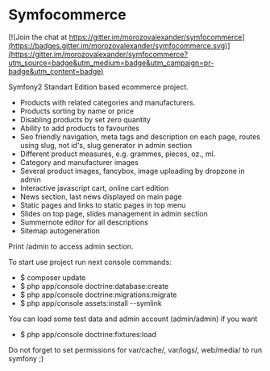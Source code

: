 Symfocommerce
=====

[![Join the chat at https://gitter.im/morozovalexander/symfocommerce](https://badges.gitter.im/morozovalexander/symfocommerce.svg)](https://gitter.im/morozovalexander/symfocommerce?utm_source=badge&utm_medium=badge&utm_campaign=pr-badge&utm_content=badge)

Symfony2 Standart Edition based ecommerce project.

- Products with related categories and manufacturers.
- Products sorting by name or price
- Disabling products by set zero quantity
- Ability to add products to favourites
- Seo friendly navigation, meta tags and description on each page, routes using slug, 
not id's, slug generator in admin section
- Different product measures, e.g. grammes, pieces, oz., ml.
- Category and manufacturer images
- Several product images, fancybox, image uploading by dropzone in admin
- Interactive javascript cart, online cart edition
- News section, last news displayed on main page
- Static pages and links to static pages in top menu
- Slides on top page, slides management in admin section
- Summernote editor for all descriptions
- Sitemap autogeneration

Print /admin to access admin section.

To start use project run next console commands:

- $ composer update
- $ php app/console doctrine:database:create
- $ php app/console doctrine:migrations:migrate
- $ php app/console assets:install --symlink

You can load some test data and admin account (admin/admin) if you want

- $ php app/console doctrine:fixtures:load

Do not forget to set permissions for var/cache/, var/logs/, web/media/ to run symfony ;)
